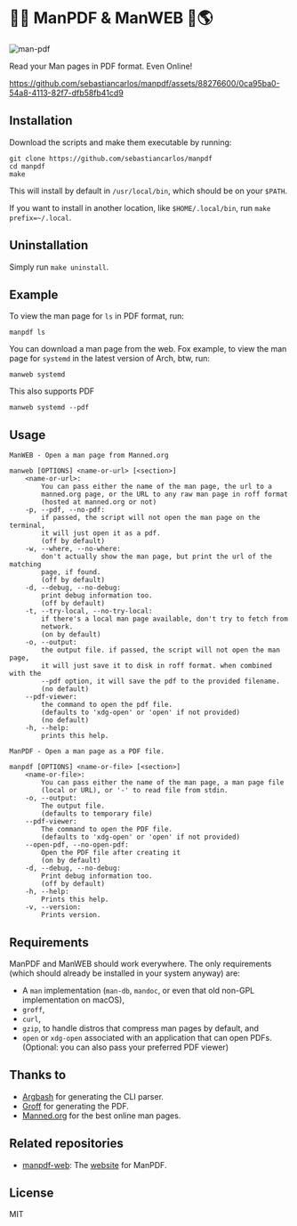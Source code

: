 # 💪📄 ManPDF & ManWEB 💪🌎

![man-pdf](https://user-images.githubusercontent.com/88276600/230772238-78562f6a-d0ea-4b91-88b1-0b5c52fb7adf.png)

Read your Man pages in PDF format. Even Online!

https://github.com/sebastiancarlos/manpdf/assets/88276600/0ca95ba0-54a8-4113-82f7-dfb58fb41cd9

## Installation

Download the scripts and make them executable by running:

```shell
git clone https://github.com/sebastiancarlos/manpdf
cd manpdf
make
```

This will install by default in `/usr/local/bin`, which should be on your `$PATH`.

If you want to install in another location, like `$HOME/.local/bin`, run `make prefix=~/.local`. 

## Uninstallation

Simply run `make uninstall`.

## Example

To view the man page for `ls` in PDF format, run:

```shell
manpdf ls
```

You can download a man page from the web. Fox example, to view the man page for `systemd` in the latest version of Arch, btw, run:

```shell
manweb systemd
````

This also supports PDF

```shell
manweb systemd --pdf
````

## Usage

```
ManWEB - Open a man page from Manned.org

manweb [OPTIONS] <name-or-url> [<section>]
	<name-or-url>:
		You can pass either the name of the man page, the url to a
		manned.org page, or the URL to any raw man page in roff format
		(hosted at manned.org or not)
	-p, --pdf, --no-pdf:
		if passed, the script will not open the man page on the terminal,
		it will just open it as a pdf.
		(off by default)
	-w, --where, --no-where:
		don't actually show the man page, but print the url of the matching
		page, if found.
		(off by default)
	-d, --debug, --no-debug:
		print debug information too.
		(off by default)
	-t, --try-local, --no-try-local:
		if there's a local man page available, don't try to fetch from
		network.
		(on by default)
	-o, --output:
		the output file. if passed, the script will not open the man page,
		it will just save it to disk in roff format. when combined with the
		--pdf option, it will save the pdf to the provided filename.
		(no default)
	--pdf-viewer:
		the command to open the pdf file.
		(defaults to 'xdg-open' or 'open' if not provided)
		(no default)
	-h, --help:
		prints this help.
```

```
ManPDF - Open a man page as a PDF file.

manpdf [OPTIONS] <name-or-file> [<section>]
	<name-or-file>:
		You can pass either the name of the man page, a man page file
		(local or URL), or '-' to read file from stdin.
	-o, --output:
		The output file.
		(defaults to temporary file)
	--pdf-viewer:
		The command to open the PDF file.
		(defaults to 'xdg-open' or 'open' if not provided)
	--open-pdf, --no-open-pdf:
		Open the PDF file after creating it
		(on by default)
	-d, --debug, --no-debug:
		Print debug information too.
		(off by default)
	-h, --help:
		Prints this help.
	-v, --version:
		Prints version.
```

## Requirements

ManPDF and ManWEB should work everywhere. The only requirements (which should already be installed in your system anyway) are:
 - A `man` implementation (`man-db`, `mandoc`, or even that old non-GPL implementation on macOS),
 - `groff`, 
 - `curl`,
 - `gzip`, to handle distros that compress man pages by default, and
 - `open` or `xdg-open` associated with an application that can open PDFs. (Optional: you can also pass your preferred PDF viewer)

## Thanks to
- [Argbash](https://argbash.io/) for generating the CLI parser.
- [Groff](https://www.gnu.org/software/groff/) for generating the PDF.
- [Manned.org](https://manned.org/) for the best online man pages.

## Related repositories
- [manpdf-web](https://github.com/sebastiancarlos/manpdf-web): The [website](https://manpdf.pro) for ManPDF.

## License

MIT
